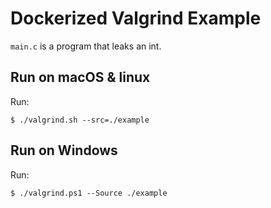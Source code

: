 # Dockerized Valgrind Example
`main.c` is a program that leaks an int.

## Run on macOS & linux
Run:
```
$ ./valgrind.sh --src=./example
```

## Run on Windows
Run:
```
$ ./valgrind.ps1 --Source ./example
```